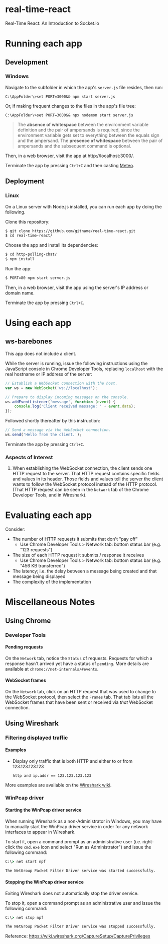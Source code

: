 # real-time-react
Real-Time React: An Introduction to Socket.io

# Running each app

## Development

### Windows

Navigate to the subfolder in which the app's `server.js` file resides, then run:

```batch
C:\AppFolder\>set PORT=3000&& npm start server.js
```
Or, if making frequent changes to the files in the app's file tree:

```batch
C:\AppFolder\>set PORT=3000&& npx nodemon start server.js
```
> The **absence of whitespace** between the environment variable definition and the pair of ampersands is required, since the environment variable gets set to everything between the equals sign and the ampersand. The **presence of whitespace** between the pair of ampersands and the subsequent command is optional.

Then, in a web browser, visit the app at http://localhost:3000/.

Terminate the app by pressing `Ctrl+C` and then casting [Meteo](http://finalfantasy.wikia.com/wiki/Meteor_(Final_Fantasy_IV)).

## Deployment

### Linux

On a Linux server with Node.js installed, you can run each app by doing the following.

Clone this repository:

```bash
$ git clone https://github.com/gitname/real-time-react.git
$ cd real-time-react/
```

Choose the app and install its dependencies:

```bash
$ cd http-polling-chat/
$ npm install
```

Run the app:

```bash
$ PORT=80 npm start server.js
```

Then, in a web browser, visit the app using the server's IP address or domain name.

Terminate the app by pressing `Ctrl+C`.

# Using each app

## ws-barebones

This app does not include a client.

While the server is running, issue the following instructions using the JavaScript console in Chrome Developer Tools, replacing `localhost` with the real hostname or IP address of the server:

```js
// Establish a WebSocket connection with the host.
var ws = new WebSocket('ws://localhost');

// Prepare to display incoming messages on the console.
ws.addEventListener('message', function (event) {
    console.log('Client received message: ' + event.data);
});
```

Followed shortly thereafter by this instruction:

```js
// Send a message via the WebSocket connection.
ws.send('Hello from the client.');
```

Terminate the app by pressing `Ctrl+C`.

### Aspects of Interest

1. When establishing the WebSocket connection, the client sends one HTTP request to the server. That HTTP request contains specific fields and values in its header. Those fields and values tell the server the client wants to follow the WebSocket protocol instead of the HTTP protocol. (That HTTP request can be seen in the `Network` tab of the Chrome Developer Tools, and in Wireshark).

# Evaluating each app

Consider:
* The number of HTTP requests it submits that don't "pay off"
    * Use Chrome Developer Tools > Network tab: bottom status bar (e.g. "123 requests")
* The size of each HTTP request it submits / response it receives
    * Use Chrome Developer Tools > Network tab: bottom status bar (e.g. "456 KB transferred")
* The latency; i.e. the delay between a message being created and that message being displayed
* The complexity of the implementation

# Miscellaneous Notes

## Using Chrome

### Developer Tools

#### Pending requests

On the `Network` tab, notice the `Status` of requests. Requests for which a response hasn't arrived yet have a status of `pending`. More details are available at `chrome://net-internals/#events`.

#### WebSocket frames

On the `Network` tab, click on an HTTP request that was used to change to the WebSocket protocol, then select the `Frames` tab. That tab lists all the WebSocket frames that have been sent or received via _that_ WebSocket connection.

## Using Wireshark

### Filtering displayed traffic

#### Examples

* Display only traffic that is both HTTP and either to or from 123.123.123.123

    ```
    http and ip.addr == 123.123.123.123
    ```

More examples are available on the [Wireshark wiki](https://wiki.wireshark.org/DisplayFilters#Examples).

### WinPcap driver

#### Starting the WinPcap driver service

When running Wireshark as a non-Administrator in Windows, you may have to manually start the WinPcap driver service in order for any network interfaces to appear in Wireshark.

To start it, open a command prompt as an administrative user (i.e. right-click the `cmd.exe` icon and select "Run as Administrator") and issue the following command:

```bat
C:\> net start npf

The NetGroup Packet Filter Driver service was started successfully.
```

#### Stopping the WinPcap driver service

Exiting Wireshark does not automatically stop the driver service.

To stop it, open a command prompt as an administrative user and issue the following command:

```bat
C:\> net stop npf

The NetGroup Packet Filter Driver service was stopped successfully.
```

Reference: https://wiki.wireshark.org/CaptureSetup/CapturePrivileges
